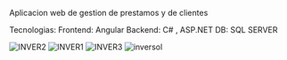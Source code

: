 Aplicacion web de gestion de prestamos y de clientes

Tecnologias: 
Frontend: Angular
Backend: C# , ASP.NET
DB: SQL SERVER

![INVER2](https://github.com/EdwardDiazR/negocio-inversiones/assets/67916276/f3494ab4-1f89-4ecb-97bb-c81ac8a8b410)
![INVER1](https://github.com/EdwardDiazR/negocio-inversiones/assets/67916276/88c0a082-2e11-4338-872f-fb0d66bfdc39)
![INVER3](https://github.com/EdwardDiazR/negocio-inversiones/assets/67916276/d16a424b-11ae-4ea9-aafc-f986f6a0f0b7)
![inversol](https://github.com/EdwardDiazR/negocio-inversiones/assets/67916276/4931e211-64dd-4389-9e87-199677ba6d51)
